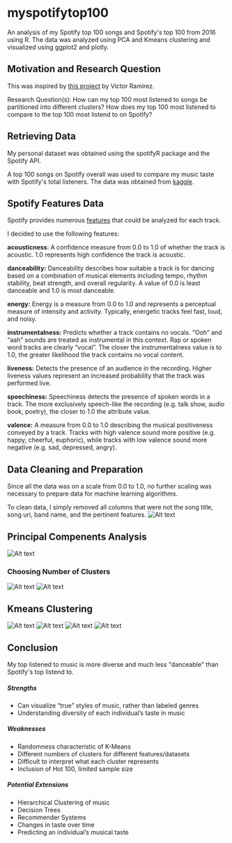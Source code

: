 # myspotifytop100

An analysis of my Spotify top 100 songs and Spotify's top 100 from 2016 using R. 
The data was analyzed using PCA and Kmeans clustering and visualized using ggplot2 
and plotly. 

## Motivation and Research Question

This was inspired by [this project](https://medium.com/latinxinai/discovering-descriptive-music-genres-using-k-means-clustering-d19bdea5e443) by Victor Ramirez. 

Research Question(s): How can my top 100 most listened to songs be partitioned into different clusters? 
                      How does my top 100 most listened to compare to the top 100 most listend to on Spotify?


## Retrieving Data 
My personal dataset was obtained using the spotifyR package and 
the Spotify API. 

A top 100 songs on Spotify overall was used to 
compare my music taste with Spotify's total listeners. The data 
was obtained from [kaggle](https://www.kaggle.com/nadintamer/top-tracks-of-2017). 

## Spotify Features Data

Spotify provides numerous [features](https://developer.spotify.com/documentation/web-api/reference/tracks/get-audio-features/) that could be analyzed for each track. 

I decided to use the following features: 

**acousticness**: A confidence measure from 0.0 to 1.0 of whether the track is acoustic. 1.0 represents high confidence the track is acoustic.

**danceability:** Danceability describes how suitable a track is for dancing based on a combination of musical elements including tempo, rhythm stability, beat strength, and overall regularity. A value of 0.0 is least danceable and 1.0 is most danceable.

**energy:** Energy is a measure from 0.0 to 1.0 and represents a perceptual measure of intensity and activity. Typically, energetic tracks feel fast, loud, and noisy.

**instrumentalness:** Predicts whether a track contains no vocals. “Ooh” and “aah” sounds are treated as instrumental in this context. Rap or spoken word tracks are clearly “vocal”. The closer the instrumentalness value is to 1.0, the greater likelihood the track contains no vocal content.

**liveness:** Detects the presence of an audience in the recording. Higher liveness values represent an increased probability that the track was performed live.

**speechiness:** Speechiness detects the presence of spoken words in a track. The more exclusively speech-like the recording (e.g. talk show, audio book, poetry), the closer to 1.0 the attribute value.

**valence:** A measure from 0.0 to 1.0 describing the musical positiveness conveyed by a track. Tracks with high valence sound more positive (e.g. happy, cheerful, euphoric), while tracks with low valence sound more negative (e.g. sad, depressed, angry).

## Data Cleaning and Preparation

Since all the data was on a scale from 0.0 to 1.0, no further scaling was necessary to prepare data for machine learning algorithms. 

To clean data, I simply removed all columns that were not the song title, song uri, band name, and the pertinent features. 
![Alt text](https://github.com/brynl/myspotifytop100/blob/master/pics/songs_df.png)


## Principal Compenents Analysis 
![Alt text](https://github.com/brynl/myspotifytop100/blob/master/pics/pca_1.png)

### Choosing Number of Clusters 
![Alt text](https://github.com/brynl/myspotifytop100/blob/master/pics/wss.png)
![Alt text](https://github.com/brynl/myspotifytop100/blob/master/pics/sil.png)
## Kmeans Clustering
![Alt text](https://github.com/brynl/myspotifytop100/blob/master/pics/mykm.png)
![Alt text](https://github.com/brynl/myspotifytop100/blob/master/pics/plotly.png)
![Alt text](https://github.com/brynl/myspotifytop100/blob/master/pics/myauto.png)
![Alt text](https://github.com/brynl/myspotifytop100/blob/master/pics/spotifydf.png)

## Conclusion

My top listened to music is more diverse and much less "danceable" than Spotify's top listend to. 

##### Strengths
* Can visualize “true” styles of music, rather than labeled genres 
* Understanding diversity of each individual’s taste in music
##### Weaknesses
* Randomness characteristic of K-Means
* Different numbers of clusters for different features/datasets
* Difficult to interpret what each cluster represents
* Inclusion of Hot 100, limited sample size
##### Potential Extensions
* Hierarchical Clustering of music
* Decision Trees
* Recommender Systems
* Changes in taste over time
* Predicting an individual’s musical taste




